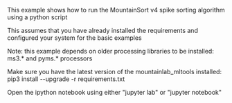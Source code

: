 This example shows how to run the MountainSort v4 spike sorting algorithm using a python script

This assumes that you have already installed the requirements and configured your system for the basic examples

Note: this example depends on older processing libraries to be installed: ms3.* and pyms.* processors

Make sure you have the latest version of the mountainlab_mltools installed:
pip3 install --upgrade -r requirements.txt

Open the ipython notebook using either "jupyter lab" or "jupyter notebook"

